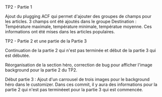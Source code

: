 TP2 - Partie 1

Ajout du plugging ACF qui permet d'ajouter des groupes de champs pour les articles. 3 champs ont été ajoutés dans le groupe Destination : Température maximale, température minimale, températue moyenne. Ces informations ont été mises dans les articles populaires.


TP2 - Partie 2 et une partie de la Partie 3

Continuation de la partie 2 qui n'est pas terminée et début de la partie 3 qui est débutée.

Réorganisation de la section héro, correction de bug pour afficher l'image background pour la partie 2 du TP2.

Début partie 3 : Ajout d'un carrousel de trois images pour le background héro dans le customizer. Dans ces commit, il y aura des informations pour la partie 2 qui n'est pas terminéeet pour la partie 3 qui est commencée.

